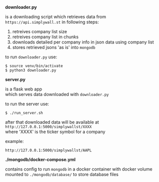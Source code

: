 __downloader.py__ 

is a downloading script
which retrieves data from `https://api.simplywall.st` in following steps:
1) retreives company list size
2) retreives company list in chunks
3) downloads detailed per company info in json data using company list
2) stores retrieved jsons 'as is' into `mongodb`

to run `downloader.py` use:
```
$ source venv/bin/activate
$ python3 downloader.py
```

__server.py__ 

is a flask web app<br />
which serves data downloaded with `downloader.py`

to run the server use: 
```
$ ./run_server.sh
```

after that downloaded data will be available at `http://127.0.0.1:5000/simplywallst/XXXX` <br />
where 'XXXX' is the ticker symbol for a company <br />

example:
```
http://127.0.0.1:5000/simplywallst/AAPL
```

__./mongodb/docker-compose.yml__

contains config to run `mongodb` in a docker container with docker volume mounted to `./mongodb/database/` to store database files
